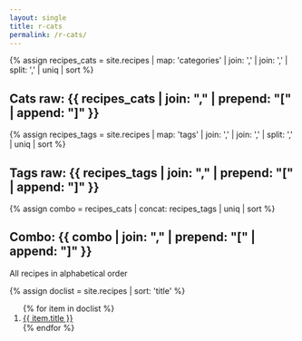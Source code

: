 ```yaml
---
layout: single
title: r-cats
permalink: /r-cats/
---
```


<!-- Map and flatten -->
{% assign recipes_cats =  site.recipes | map: 'categories' | join: ',' | join: ',' | split: ',' | uniq | sort %}
<h2>Cats raw: {{ recipes_cats | join: "," | prepend: "[" | append: "]" }}</h2>

{% assign recipes_tags =  site.recipes | map: 'tags' | join: ',' | join: ',' | split: ',' | uniq | sort %}
<h2>Tags raw: {{ recipes_tags | join: "," | prepend: "[" | append: "]" }}</h2>

{% assign combo = recipes_cats | concat: recipes_tags | uniq | sort %}
<h2>Combo: {{ combo | join: "," | prepend: "[" | append: "]" }}</h2>

All recipes in alphabetical order

{% assign doclist = site.recipes | sort: 'title'  %}
<ol>
{% for item in doclist %}
    <li><a href="{{ item.url }}" alt="{{ item.title }}">{{ item.title }}</a></li>
{% endfor %}
</ol>
